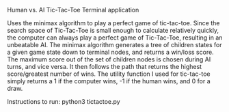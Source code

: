 Human vs. AI Tic-Tac-Toe Terminal application

Uses the minimax algorithm to play a perfect game of tic-tac-toe. Since the search space of Tic-Tac-Toe is small enough to calculate relatively quickly, the computer can always play a perfect game of Tic-Tac-Toe, resulting in an unbeatable AI.
The minimax algorithm generates a tree of children states for a given game state down to terminal nodes, and returns a win/loss score. The maximum score out of the set of children nodes is chosen during AI turns, and vice versa. It then follows the path that returns the highest score/greatest number of wins. The utility function I used for tic-tac-toe simply returns a 1 if
the computer wins, -1 if the human wins, and 0 for a draw. 

Instructions to run:
python3 tictactoe.py
